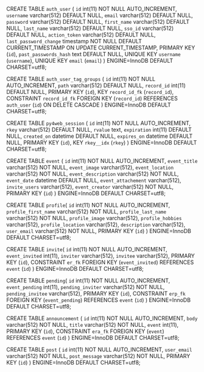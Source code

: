 CREATE TABLE `auth_user` (
  `id` int(11) NOT NULL AUTO_INCREMENT,
  `username` varchar(512) DEFAULT NULL,
  `email` varchar(512) DEFAULT NULL,
  `password` varchar(512) DEFAULT NULL,
  `first_name` varchar(512) DEFAULT NULL,
  `last_name` varchar(512) DEFAULT NULL,
  `sso_id` varchar(512) DEFAULT NULL,
  `action_token` varchar(512) DEFAULT NULL,
  `last_password_change` timestamp NOT NULL DEFAULT CURRENT_TIMESTAMP ON UPDATE CURRENT_TIMESTAMP,
  PRIMARY KEY (`id`),
  `past_passwords_hash` text DEFAULT NULL,
  UNIQUE KEY `username` (`username`),
  UNIQUE KEY `email` (`email`)
) ENGINE=InnoDB DEFAULT CHARSET=utf8;

CREATE TABLE `auth_user_tag_groups` (
  `id` int(11) NOT NULL AUTO_INCREMENT,
  `path` varchar(512) DEFAULT NULL,
  `record_id` int(11) DEFAULT NULL,
  PRIMARY KEY (`id`),
  KEY `record_id_fk` (`record_id`),
  CONSTRAINT `record_id_fk` FOREIGN KEY (`record_id`) REFERENCES `auth_user` (`id`) ON DELETE CASCADE
) ENGINE=InnoDB DEFAULT CHARSET=utf8;

CREATE TABLE `py4web_session` (
  `id` int(11) NOT NULL AUTO_INCREMENT,
  `rkey` varchar(512) DEFAULT NULL,
  `rvalue` text,
  `expiration` int(11) DEFAULT NULL,
  `created_on` datetime DEFAULT NULL,
  `expires_on` datetime DEFAULT NULL,
  PRIMARY KEY (`id`),
  KEY `rkey__idx` (`rkey`)
) ENGINE=InnoDB DEFAULT CHARSET=utf8;


<!-- create our own databases start here -->

CREATE TABLE `event` (
  `id` int(11) NOT NULL AUTO_INCREMENT,
  `event_title` varchar(512) NOT NULL,
  `event_image` varchar(512),
  `event_location` varchar(512) NOT NULL,
  `event_description` varchar(512) NOT NULL,
  `event_date` datetime DEFAULT NULL,
  `event_attachement` varchar(512),
  `invite_users`  varchar(512),
  `event_creator` varchar(512) NOT NULL,
  PRIMARY KEY (`id`)
) ENGINE=InnoDB DEFAULT CHARSET=utf8;


CREATE TABLE `profile`(
  `id` int(11) NOT NULL AUTO_INCREMENT,
  `profile_first_name` varchar(512) NOT NULL,
  `profile_last_name` varchar(512) NOT NULL,
  `profile_image` varchar(512),
  `profile_hobbies`  varchar(512),
  `profile_location`  varchar(512),
  `description`        varchar(512),
  `user_email` varchar(512) NOT NULL,
  PRIMARY KEY (`id`)
) ENGINE=InnoDB DEFAULT CHARSET=utf8;

CREATE TABLE `invite`(
  `id` int(11) NOT NULL AUTO_INCREMENT,
  `event_invited` int(11),
  `inviter` varchar(512),
  `invitee` varchar(512),
  PRIMARY KEY (`id`),
  CONSTRAINT `er_fk` FOREIGN KEY (`event_invited`) REFERENCES `event` (`id`)
) ENGINE=InnoDB DEFAULT CHARSET=utf8;

CREATE TABLE `pending`(
  `id` int(11) NOT NULL AUTO_INCREMENT,
  `event_pending` int(11),
  `pending_inviter` varchar(512) NOT NULL, 
  `pending_invitee` varchar(512),
  PRIMARY KEY (`id`),
  CONSTRAINT `erp_fk` FOREIGN KEY (`event_pending`) REFERENCES `event` (`id`)
) ENGINE=InnoDB DEFAULT CHARSET=utf8;

CREATE TABLE `announcement` (
  `id` int(11) NOT NULL AUTO_INCREMENT,
  `body` varchar(512) NOT NULL,
  `title` varchar(512) NOT NULL,
  `event` int(11),
  PRIMARY KEY (`id`),
  CONSTRAINT `era_fk` FOREIGN KEY (`event`) REFERENCES `event` (`id`)
) ENGINE=InnoDB DEFAULT CHARSET=utf8;

CREATE TABLE `post` (
  `id` int(11) NOT NULL AUTO_INCREMENT,
  `user_email` varchar(512) NOT NULL,
  `post_message` varchar(512) NOT NULL,
  PRIMARY KEY (`id`)
) ENGINE=InnoDB DEFAULT CHARSET=utf8;
<!-- 
CREATE TABLE `tags` (
  `id` int(11) NOT NULL AUTO_INCREMENT,
  `tag_name` varchar(512),
  `color` varchar(512),
  `uses` int(11) DEFAULT 0,
  PRIMARY KEY (`id`)
) ENGINE=InnoDB DEFAULT CHARSET=utf8;

CREATE TABLE `posts` (
  `id` int(11) NOT NULL AUTO_INCREMENT,
  `title` varchar(512) NOT NULL,
  `body` text NOT NULL,
  `created_by` int(11) NOT NULL,
  `created_on` datetime,
  `image_url` varchar(512),
  `tag1` int(11),
  `tag2` int(11),
  `tag3` int(11),
  `lat` double,
  `lng` double,
  `inverse_max_freq` double DEFAULT 1.0,
  PRIMARY KEY (`id`),
  CONSTRAINT `cb_fk` FOREIGN KEY (`created_by`) REFERENCES `auth_user` (`id`),
  CONSTRAINT `t1_fk` FOREIGN KEY (`tag1`) REFERENCES `tags` (`id`),
  CONSTRAINT `t2_fk` FOREIGN KEY (`tag2`) REFERENCES `tags` (`id`),
  CONSTRAINT `t3_fk` FOREIGN KEY (`tag3`) REFERENCES `tags` (`id`)
) ENGINE=InnoDB DEFAULT CHARSET=utf8;

CREATE TABLE `terms` (
  `id` int(11) NOT NULL AUTO_INCREMENT,
  `term` varchar(13) NOT NULL,
  `doc_freq` double,
  PRIMARY KEY (`id`)
) ENGINE=InnoDB DEFAULT CHARSET=utf8;

CREATE TABLE `term_freq` (
  `id` int(11) NOT NULL AUTO_INCREMENT,
  `post` int(11),
  `term` int(11),
  `post_freq` double,
  PRIMARY KEY (`id`),
  CONSTRAINT `p_fk` FOREIGN KEY (`post`) REFERENCES `posts` (`id`),
  CONSTRAINT `t_fk` FOREIGN KEY (`term`) REFERENCES `terms` (`id`)
) ENGINE=InnoDB DEFAULT CHARSET=utf8;

CREATE TABLE `rating` (
  `id` int(11) NOT NULL AUTO_INCREMENT,
  `post` int(11),
  `user` int(11),
  PRIMARY KEY (`id`),
  CONSTRAINT `pr_fk` FOREIGN KEY (`post`) REFERENCES `posts` (`id`),
  CONSTRAINT `ur_fk` FOREIGN KEY (`user`) REFERENCES `auth_user` (`id`)
) ENGINE=InnoDB DEFAULT CHARSET=utf8; -->